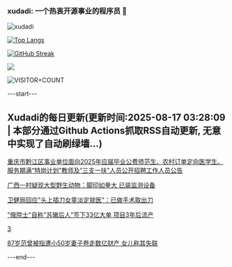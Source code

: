 ### xudadi: 一个热衷开源事业的程序员 👋

![xudadi](https://github-readme-stats-git-masterorgs-github-readme-stats-team.vercel.app/api?username=xudadi)

[![Top Langs](https://github-readme-stats.vercel.app/api/top-langs/?username=xudadi)](https://github.com/anuraghazra/github-readme-stats)

[![GitHub Streak](https://streak-stats.demolab.com?user=xudadi&locale=zh_Hans)](https://git.io/streak-stats)

![](https://raw.githubusercontent.com/xudadi/xudadi/main/assets/github-contribution-grid-snake.svg)

![VISITOR+COUNT](https://komarev.com/ghpvc/?username=xudadi&label=VISITOR+COUNT)


---start---

## Xudadi的每日更新(更新时间:2025-08-17 03:28:09 | 本部分通过Github Actions抓取RSS自动更新, 无意中实现了自动刷绿墙...)

[重庆市黔江区事业单位面向2025年应届毕业公费师范生、农村订单定向医学生、服务期满“特岗计划”教师及“三支一扶”人员公开招聘工作人员公告](https://www.gongkaoleida.com/article/2569747)

[广西一村疑现大型野生动物：脚印如拳大 已装监测设备](https://m.163.com/news/article/K73T92R2051492T3.html)

[卫健局回应"头上插刀女童淡定就医"：已做手术取出刀](https://m.163.com/news/article/K73TE5BV053469LG.html)

["俄院士"自称"苏辙后人"签下33亿大单 项目3年后流产](https://m.163.com/news/article/K73ONKE50514D3UH.html)

[3](https://m.163.com/touch/news/sub/domestic)

[87岁范曾被指遭小50岁妻子卷走数亿财产 女儿称其失联](https://m.163.com/news/article/K743CVRG053469LG.html)

---end---

